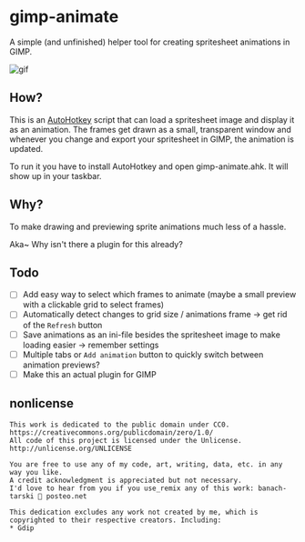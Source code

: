# gimp-animate
A simple (and unfinished) helper tool for creating spritesheet animations in GIMP.

![gif](https://cloud.githubusercontent.com/assets/2915643/18808697/ba6873c2-8269-11e6-9935-74e8d1340ed9.gif)

## How?
This is an [AutoHotkey](https://autohotkey.com/) script that can load a spritesheet image and display it as an animation.
The frames get drawn as a small, transparent window and whenever you change and export your spritesheet in GIMP, the animation is updated.

To run it you have to install AutoHotkey and open gimp-animate.ahk. It will show up in your taskbar.

## Why?
To make drawing and previewing sprite animations much less of a hassle.

Aka~ Why isn't there a plugin for this already?

## Todo
- [ ] Add easy way to select which frames to animate (maybe a small preview with a clickable grid to select frames)
- [ ] Automatically detect changes to grid size / animations frame -> get rid of the `Refresh` button
- [ ] Save animations as an ini-file besides the spritesheet image to make loading easier -> remember settings
- [ ] Multiple tabs or `Add animation` button to quickly switch between animation previews?
- [ ] Make this an actual plugin for GIMP

## nonlicense
```
This work is dedicated to the public domain under CC0. https://creativecommons.org/publicdomain/zero/1.0/  
All code of this project is licensed under the Unlicense. http://unlicense.org/UNLICENSE
 
You are free to use any of my code, art, writing, data, etc. in any way you like.  
A credit acknowledgment is appreciated but not necessary.
I'd love to hear from you if you use_remix any of this work: banach-tarski 📧 posteo.net
 
This dedication excludes any work not created by me, which is copyrighted to their respective creators. Including:
* Gdip
```
